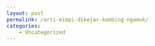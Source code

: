 ```yaml
---
layout: post
permalink: /arti-mimpi-dikejar-kambing-ngamuk/
categories:
    - Uncategorized
---
```


